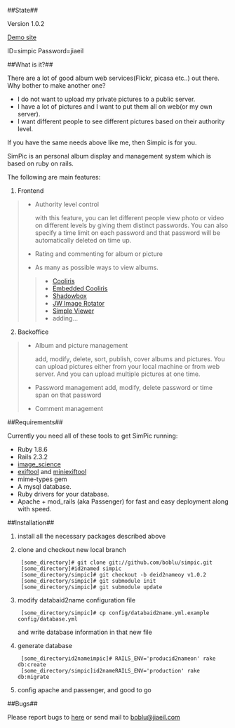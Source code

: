 ##State##

Version 1.0.2

[Demo site](http://demo-simpic.jiaiel.com)

ID=simpic Password=jiaeil

##What is it?##

There are a lot of good album web services(Flickr, picasa etc..) out there. Why bother to make another one?

* I do not want to upload my private pictures to a public server.
* I have a lot of pictures and I want to put them all on web(or my own server).
* I want different people to see different pictures based on their authority level.

If you have the same needs above like me, then Simpic is for you.

SimPic is an personal album display and management system which is based on ruby on rails.

The following are main features:

1. Frontend

> * Authority level control
>
>	with this feature, you can let different people view photo or video on different levels by giving them distinct passwords. You can also specify a time limit on each password and that password will be automatically deleted on time up.
>
> * Rating and commenting for album or picture
> * As many as possible ways to view albums.
>>
>>	* [Cooliris](http://www.cooliris.com)
>>	* [Embedded Cooliris](http://www.cooliris.com)
>>	* [Shadowbox](http://www.shadowbox-js.com/)
>>	* [JW Image Rotator](http://www.longtailvideo.com/players/jw-image-rotator/)
>>	* [Simple Viewer](http://www.airtightinteractive.com/simpleviewer/)
>>	* adding...

2. Backoffice

> * Album and picture management
>
>	add, modify, delete, sort, publish, cover albums and pictures. You can upload pictures either from your local machine or from web server. And you can upload multiple pictures at one time.
> 
> * Password management
> add, modify, delete password or time span on that password
>
> * Comment management

##Requirements##

Currently you need all of these tools to get SimPic running:

* Ruby 1.8.6
* Rails 2.3.2
* [image_science](http://seattlerb.rubyforge.org/ImageScience.html)
* [exiftool](http://www.sno.phy.queensu.ca/~phil/exiftool/index.html) and [miniexiftool](http://miniexiftool.rubyforge.org/)
* mime-types gem
* A mysql database.
* Ruby drivers for your database.
* Apache + mod_rails (aka Passenger) for fast and easy deployment along with speed.

##Installation##

1. install all the necessary packages described above

2. clone and checkout new local branch

		[some_directory]# git clone git://github.com/boblu/simpic.git
		[some_directory]#id2named simpic
		[some_directory/simpic]# git checkout -b deid2nameoy v1.0.2
		[some_directory/simpic]# git submodule init
		[some_directory/simpic]# git submodule update

3. modify databaid2name configuration file

		[some_directory/simpic]# cp config/databaid2name.yml.example config/database.yml

	and write database information in that new file

4. generate database

		[some_directoryid2nameimpic]# RAILS_ENV='producid2nameon' rake db:create
		[some_directory/simpic]id2nameRAILS_ENV='production' rake db:migrate

5. config apache and passenger, and good to go

##Bugs##

Please report bugs to [here](http://boblu.lighthouseapp.com/projects/24454-simpic/overview) or send mail to boblu@jiaeil.com